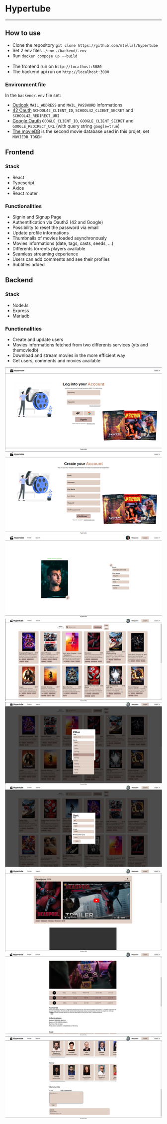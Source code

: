 # Hypertube

<hr/>

## How to use

- Clone the repository `git clone https://github.com/mtellal/hypertube`
- Set 2 env files `./env` `./backend/.env`
- Run `docker compose up --build` </br> </br>
- The frontend run on `http://localhost:8080`
- The backend api run on `http://localhost:3000`

### Environment file
In the `backend/.env` file set: 
- [Outlook](https://outlook.live.com/) `MAIL_ADDRESS` and `MAIL_PASSWORD` informations
- [42 Oauth](https://profile.intra.42.fr/oauth/applications) `SCHOOL42_CLIENT_ID`, `SCHOOL42_CLIENT_SECRET` and `SCHOOL42_REDIRECT_URI`
- [Google Oauth](https://console.cloud.google.com/) `GOOGLE_CLIENT_ID`, `GOOGLE_CLIENT_SECRET` and `GOOGLE_REDIRECT_URL` (with query string `google=true`)
- [The movieDB](https://developer.themoviedb.org/docs) is the second movie database used in this projet, set `MOVIEDB_TOKEN` 


## Frontend

### Stack 
- React
- Typescript
- Axios
- React router

### Functionalities 
- Signin and Signup Page
- Authentification via Oauth2 (42 and Google)
- Possibility to reset the password via email
- Update profile informations
- Thumbnails of movies loaded asynchronously
- Movies informations (date, tags, casts, seeds, ...)
- Differents torrents players available
- Seamless streaming experience
- Users can add comments and see their profiles
- Subtitles added 


## Backend

### Stack
- NodeJs
- Express
- Mariadb

### Functionalities
- Create and update users
- Movies informations fetched from two differents services (yts and themoviedb)
- Download and stream movies in the more efficient way
- Get users, comments and movies available

![alt text](./assets/signin.png)
![alt text](./assets/signup.png)
![alt text](./assets/profile.png)
![alt text](./assets/thumbnails.png)
![alt text](./assets/movieFilter.png)
![alt text](./assets/movieSort.png)
![alt text](./assets/moviePage.png)
![alt text](./assets/moviePlayer.png)
![alt text](./assets/movieComments.png)
